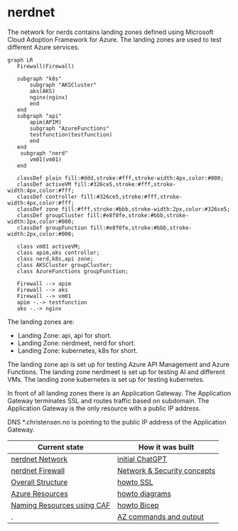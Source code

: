 # nerdnet

The network for nerds contains landing zones defined using Microsoft Cloud Adoption Framework for Azure. The landing zones are used to test different Azure services. 

```mermaid
graph LR
   Firewall(Firewall)
   
   subgraph "k8s"
       subgraph "AKSCluster"
       aks(AKS) 
       nginx(nginx)
       end
   end
   subgraph "api"
       apim(APIM)
       subgraph "AzureFunctions"
       testfunction(testfunction)
       end
   end
    subgraph "nerd"
       vm01(vm01)
   end

   classDef plain fill:#ddd,stroke:#fff,stroke-width:4px,color:#000;
   classDef activeVM fill:#326ce5,stroke:#fff,stroke-width:4px,color:#fff;
   classDef controller fill:#326ce5,stroke:#fff,stroke-width:4px,color:#fff;
   classDef zone fill:#fff,stroke:#bbb,stroke-width:2px,color:#326ce5;
   classDef groupCluster fill:#e8f0fe,stroke:#bbb,stroke-width:2px,color:#000; 
   classDef groupFunction fill:#e8f0fe,stroke:#bbb,stroke-width:2px,color:#000; 

   class vm01 activeVM;
   class apim,aks controller;
   class nerd,k8s,api zone;
   class AKSCluster groupCluster;
   class AzureFunctions groupFunction;

   Firewall --> apim
   Firewall --> aks
   Firewall --> vm01
   apim -.-> testfunction
   aks -.-> nginx
```

The landing zones are:

* Landing Zone: api, api for short.
* Landing Zone: nerdmeet, nerd for short.
* Landing Zone: kubernetes, k8s for short.


The landing zone api is set up for testing Azure API Management and Azure Functions.
The landing zone nerdmeet is set up for testing AI and different VMs.
The landing zone kubernetes is set up for testing kubernetes.

In front of all landing zones there is an Application Gateway. The Application Gateway terminates SSL and routes traffic based on subdomain. The Application Gateway is the only resource with a public IP address.

DNS *.christensen.no is pointing to the public IP address of the Application Gateway.

| Current state | How it was built |
|---------------|------------------|
| [nerdnet Network](9nerdnet-network.md) | [initial ChatGPT](1prompt.md) |
| [nerdnet Firewall](10nerdnet-firewall.md) | [Network & Security concepts](7concept-network-architecture-security.md) |
| [Overall Structure](0overall-structure.md) | [howto SSL](3ssl-create.md) |
| [Azure Resources](5cloud-azure.md) | [howto diagrams](8howto-diagram.md) |
| [Naming Resources using CAF](6naming-caf.md) | [howto Bicep](4bicep-setup.md) |
| . | [AZ commands and output](2commands.md) |
